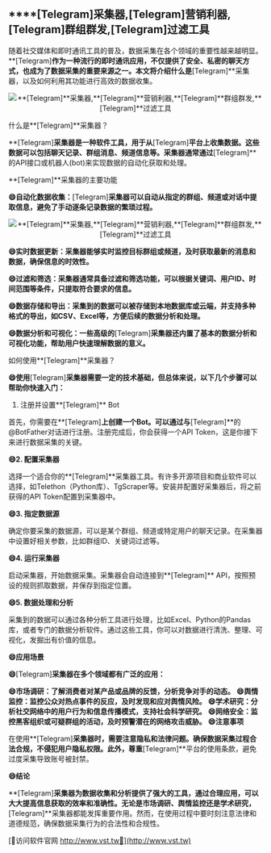 ## ****[Telegram]**采集器,**[Telegram]**营销利器,**[Telegram]**群组群发,**[Telegram]**过滤工具**

随着社交媒体和即时通讯工具的普及，数据采集在各个领域的重要性越来越明显。**[Telegram]**作为一种流行的即时通讯应用，不仅提供了安全、私密的聊天方式，也成为了数据采集的重要来源之一。本文将介绍什么是**[Telegram]**采集器，以及如何利用其功能进行高效的数据收集。

 <center><img src="https://vst.tw/MP4/tuiguang/png/3.png" alt="**[Telegram]**采集器,**[Telegram]**营销利器,**[Telegram]**群组群发,**[Telegram]**过滤工具"></center>

什么是**[Telegram]**采集器？

**[Telegram]**采集器是一种软件工具，用于从**[Telegram]**平台上收集数据。这些数据可以包括聊天记录、群组消息、频道信息等。采集器通常通过**[Telegram]**的API接口或机器人(bot)来实现数据的自动化获取和处理。

**[Telegram]**采集器的主要功能

**😄自动化数据收集：**[Telegram]**采集器可以自动从指定的群组、频道或对话中提取信息，避免了手动逐条记录数据的繁琐过程。**

 <center><img src="https://vst.tw/MP4/tuiguang/png/7.png" alt="**[Telegram]**采集器,**[Telegram]**营销利器,**[Telegram]**群组群发,**[Telegram]**过滤工具"></center>

**😄实时数据更新：采集器能够实时监控目标群组或频道，及时获取最新的消息和数据，确保信息的时效性。**

**😄过滤和筛选：采集器通常具备过滤和筛选功能，可以根据关键词、用户ID、时间范围等条件，只提取符合要求的信息。**

**😄数据存储和导出：采集到的数据可以被存储到本地数据库或云端，并支持多种格式的导出，如CSV、Excel等，方便后续的数据分析和处理。**

**😄数据分析和可视化：一些高级的**[Telegram]**采集器还内置了基本的数据分析和可视化功能，帮助用户快速理解数据的意义。**

如何使用**[Telegram]**采集器？

**😄使用**[Telegram]**采集器需要一定的技术基础，但总体来说，以下几个步骤可以帮助你快速入门：**

1. 注册并设置**[Telegram]** Bot

首先，你需要在**[Telegram]**上创建一个Bot。可以通过与**[Telegram]**的@BotFather对话进行注册。注册完成后，你会获得一个API Token，这是你接下来进行数据采集的关键。

**😄2. 配置采集器**

选择一个适合你的**[Telegram]**采集器工具。有许多开源项目和商业软件可以选择，如Telethon（Python库）、TgScraper等。安装并配置好采集器后，将之前获得的API Token配置到采集器中。

**😄3. 指定数据源**

确定你要采集的数据源，可以是某个群组、频道或特定用户的聊天记录。在采集器中设置好相关参数，比如群组ID、关键词过滤等。

**😄4. 运行采集器**

启动采集器，开始数据采集。采集器会自动连接到**[Telegram]** API，按照预设的规则抓取数据，并保存到指定位置。

**😄5. 数据处理和分析**

采集到的数据可以通过各种分析工具进行处理，比如Excel、Python的Pandas库，或者专门的数据分析软件。通过这些工具，你可以对数据进行清洗、整理、可视化，发掘出有价值的信息。

**😄应用场景**

**😄**[Telegram]**采集器在多个领域都有广泛的应用：**

**😄市场调研：了解消费者对某产品或品牌的反馈，分析竞争对手的动态。**
**😄舆情监控：监控公众对热点事件的反应，及时发现和应对舆情风险。**
**😄学术研究：分析社交网络中的用户行为和信息传播模式，支持社会科学研究。**
**😄网络安全：监控黑客组织或可疑群组的活动，及时预警潜在的网络攻击威胁。**
**😄注意事项**

在使用**[Telegram]**采集器时，需要注意隐私和法律问题。确保数据采集过程合法合规，不侵犯用户隐私权限。此外，尊重**[Telegram]**平台的使用条款，避免过度采集导致账号被封禁。

**😄结论**

**[Telegram]**采集器为数据收集和分析提供了强大的工具，通过合理应用，可以大大提高信息获取的效率和准确性。无论是市场调研、舆情监控还是学术研究，**[Telegram]**采集器都能发挥重要作用。然而，在使用过程中要时刻注意法律和道德规范，确保数据采集行为的合法性和合规性。


[👻访问软件官网 http://www.vst.tw👻](http://www.vst.tw)
